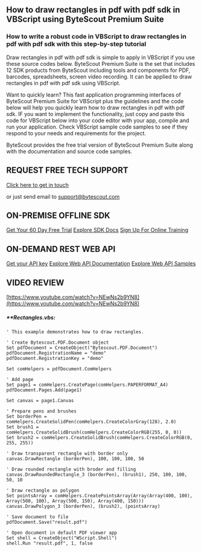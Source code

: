 ## How to draw rectangles in pdf with pdf sdk in VBScript using ByteScout Premium Suite

### How to write a robust code in VBScript to draw rectangles in pdf with pdf sdk with this step-by-step tutorial

Draw rectangles in pdf with pdf sdk is simple to apply in VBScript if you use these source codes below. ByteScout Premium Suite is the set that includes 12 SDK products from ByteScout including tools and components for PDF, barcodes, spreadsheets, screen video recording. It can be applied to draw rectangles in pdf with pdf sdk using VBScript.

Want to quickly learn? This fast application programming interfaces of ByteScout Premium Suite for VBScript plus the guidelines and the code below will help you quickly learn how to draw rectangles in pdf with pdf sdk. IF you want to implement the functionality, just copy and paste this code for VBScript below into your code editor with your app, compile and run your application. Check VBScript sample code samples to see if they respond to your needs and requirements for the project.

ByteScout provides the free trial version of ByteScout Premium Suite along with the documentation and source code samples.

## REQUEST FREE TECH SUPPORT

[Click here to get in touch](https://bytescout.zendesk.com/hc/en-us/requests/new?subject=ByteScout%20Premium%20Suite%20Question)

or just send email to [support@bytescout.com](mailto:support@bytescout.com?subject=ByteScout%20Premium%20Suite%20Question) 

## ON-PREMISE OFFLINE SDK 

[Get Your 60 Day Free Trial](https://bytescout.com/download/web-installer?utm_source=github-readme)
[Explore SDK Docs](https://bytescout.com/documentation/index.html?utm_source=github-readme)
[Sign Up For Online Training](https://academy.bytescout.com/)


## ON-DEMAND REST WEB API

[Get your API key](https://pdf.co/documentation/api?utm_source=github-readme)
[Explore Web API Documentation](https://pdf.co/documentation/api?utm_source=github-readme)
[Explore Web API Samples](https://github.com/bytescout/ByteScout-SDK-SourceCode/tree/master/PDF.co%20Web%20API)

## VIDEO REVIEW

[https://www.youtube.com/watch?v=NEwNs2b9YN8](https://www.youtube.com/watch?v=NEwNs2b9YN8)




<!-- code block begin -->

##### ****Rectangles.vbs:**
    
```
' This example demonstrates how to draw rectangles.

' Create Bytescout.PDF.Document object
Set pdfDocument = CreateObject("Bytescout.PDF.Document")
pdfDocument.RegistrationName = "demo"
pdfDocument.RegistrationKey = "demo"

Set comHelpers = pdfDocument.ComHelpers

' Add page
Set page1 = comHelpers.CreatePage(comHelpers.PAPERFORMAT_A4)
pdfDocument.Pages.Add(page1)

Set canvas = page1.Canvas

' Prepare pens and brushes
Set borderPen = comHelpers.CreateSolidPen(comHelpers.CreateColorGray(128), 2.0)
Set brush1 = comHelpers.CreateSolidBrush(comHelpers.CreateColorRGB(255, 0, 0))
Set brush2 = comHelpers.CreateSolidBrush(comHelpers.CreateColorRGB(0, 255, 255))

' Draw transparent rectangle with border only
canvas.DrawRectangle (borderPen), 100, 100, 100, 50

' Draw rounded rectangle with broder and filling
canvas.DrawRoundedRectangle_3 (borderPen), (brush1), 250, 100, 100, 50, 10

' Draw rectangle as polygon
Set pointsArray = comHelpers.CreatePointsArray(Array(Array(400, 100), Array(500, 100), Array(500, 150), Array(400, 150)))
canvas.DrawPolygon_3 (borderPen), (brush2), (pointsArray)

' Save document to file
pdfDocument.Save("result.pdf")

' Open document in default PDF viewer app
Set shell = CreateObject("WScript.Shell")
shell.Run "result.pdf", 1, false

```

<!-- code block end -->